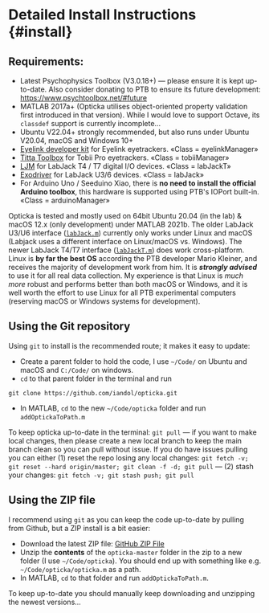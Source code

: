 # Detailed Install Instructions {#install}

## Requirements:

* Latest Psychophysics Toolbox (V3.0.18+) — please ensure it is kept up-to-date. Also consider donating to PTB to ensure its future development: <https://www.psychtoolbox.net/#future>
* MATLAB 2017a+ (Opticka utilises object-oriented property validation first introduced in that version). While I would love to support Octave, its `classdef` support is currently incomplete...
* Ubuntu V22.04+ strongly recommended, but also runs under Ubuntu V20.04, macOS and Windows 10+
* [Eyelink developer kit](https://www.sr-support.com) for Eyelink eyetrackers. «Class = eyelinkManager»
* [Titta Toolbox](https://github.com/dcnieho/Titta) for Tobii Pro eyetrackers. «Class = tobiiManager»
* [LJM](https://labjack.com/support/software/installers/ljm) for LabJack T4 / T7 digital I/O devices. «Class = labJackT»
* [Exodriver](https://labjack.com/support/software/installers/exodriver) for LabJack U3/6 devices. «Class = labJack»
* For Arduino Uno / Seeduino Xiao, there is **no need to install the official Arduino toolbox**, this hardware is supported using PTB's IOPort built-in. «Class = arduinoManager»

Opticka is tested and mostly used on 64bit Ubuntu 20.04 (in the lab) & macOS 12.x (only development) under MATLAB 2021b. The older LabJack U3/U6 interface ([`labJack.m`](https://github.com/iandol/opticka/blob/master/communication/labJack.m)) currently only works under Linux and macOS (Labjack uses a different interface on Linux/macOS vs. Windows). The newer LabJack T4/T7 interface ([`labJackT.m`](https://github.com/iandol/opticka/blob/master/communication/labJackT.m)) does work cross-platform. Linux is **by far the best OS** according the PTB developer Mario Kleiner, and receives the majority of development work from him. It is **_strongly advised_** to use it for all real data collection. My experience is that Linux is *much more* robust and performs better than both macOS or Windows, and it is well worth the effort to use Linux for all PTB experimental computers (reserving macOS or Windows systems for development).

## Using the Git repository

Using `git` to install is the recommended route; it makes it easy to update:

* Create a parent folder to hold the code, I use `~/Code/` on Ubuntu and macOS and `C:/Code/` on windows.
* `cd` to that parent folder in the terminal and run 
```shell
git clone https://github.com/iandol/opticka.git
```
* In MATLAB, `cd` to the new `~/Code/opticka` folder and run `addOptickaToPath.m`

To keep opticka up-to-date in the terminal: `git pull` — if you want to make local changes, then please create a new local branch to keep the main branch clean so you can pull without issue. If you do have issues pulling you can either (1) reset the repo losing any local changes: `git fetch -v; git reset --hard origin/master; git clean -f -d; git pull` — (2) stash your changes: `git fetch -v; git stash push; git pull`

## Using the ZIP file

I recommend using `git` as you can keep the code up-to-date by pulling from Github, but a ZIP install is a bit easier:

* Download the latest ZIP file: [GitHub ZIP File](https://github.com/iandol/opticka/archive/refs/heads/master.zip)
* Unzip the **contents** of the `opticka-master` folder in the zip to a new folder (I use `~/Code/opticka`). You should end up with something like e.g. `~/Code/opticka/opticka.m` as a path.
* In MATLAB, `cd` to that folder and run `addOptickaToPath.m`.

To keep up-to-date you should manually keep downloading and unzipping the newest versions...
